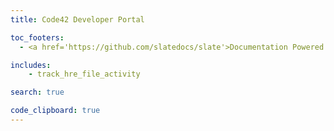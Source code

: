 ```yaml
---
title: Code42 Developer Portal

toc_footers:
  - <a href='https://github.com/slatedocs/slate'>Documentation Powered by Slate</a>

includes:
    - track_hre_file_activity

search: true

code_clipboard: true
---
```


